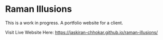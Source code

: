 # Raman Illusions 

This is a work in progress. A portfolio website for a client.

Visit Live Website Here: https://jaskiran-chhokar.github.io/raman-illusions/


